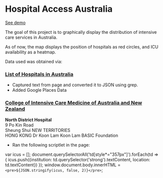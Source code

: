 # Hospital Access Australia

[See demo](https://github.com/tonioloewald/hospital-access-australia)

The goal of this project is to graphically display the distribution of intensive care services in Australia.

As of now, the map displays the position of hospitals as red circles, and ICU availability as a heatmap.

Data used was obtained via:

### [List of Hospitals in Australia](https://en.wikipedia.org/wiki/List_of_hospitals_in_Australia)

- Captured text from page and converted it to JSON using grep.
- Added Google Places Data

### [College of Intensive Care Medicine of Australia and New Zealand](https://www.cicm.org.au/Hospitals/Accredited-Sites-Accordion/Accredited-Units#Classifications)

<td style="width:357px;"><strong>North District Hospital</strong><br />
      9 Po Kin Road<br />
      Sheung Shui NEW TERRITORIES<br />
      HONG KONG</td>
      <td style="width:94px;">Dr Koon Lam</td>
      <td style="width:113px;">Koon Lam</td>
      <td style="width:85px;">BASIC</td>
      <td style="width:95px;">Foundation</td>


- Ran the following scriptlet in the page:

var icus = [];
document.querySelectorAll('td[style*="357px"]').forEach(td => {
  icus.push({institution: td.querySelector('strong').textContent, location: td.textContent})
});
window.document.body.innerHTML = `<pre>${JSON.stringify(icus, false, 2)}</pre>`;
